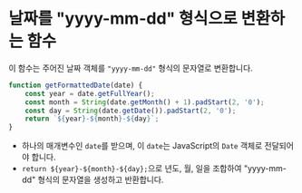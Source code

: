 # 날짜를 "yyyy-mm-dd" 형식으로 변환하는 함수

이 함수는 주어진 날짜 객체를 `"yyyy-mm-dd"` 형식의 문자열로 변환합니다.

```js
function getFormattedDate(date) {
    const year = date.getFullYear();
    const month = String(date.getMonth() + 1).padStart(2, '0');
    const day = String(date.getDate()).padStart(2, '0');
    return `${year}-${month}-${day}`;
}
```

- 하나의 매개변수인 `date`를 받으며, 이 `date`는 JavaScript의 `Date` 객체로 전달되어야 합니다.
- `return ${year}-${month}-${day};`으로 년도, 월, 일을 조합하여 "yyyy-mm-dd" 형식의 문자열을 생성하고 반환합니다.
